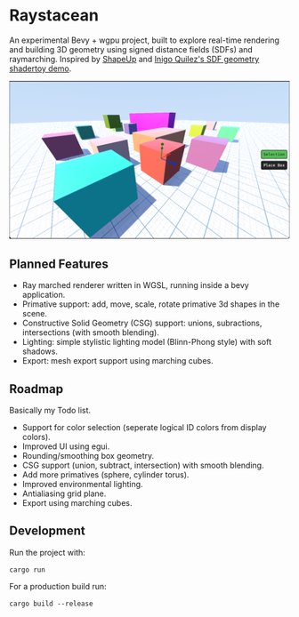 # Raystacean

An experimental Bevy + wgpu project, built to explore real-time rendering and 
building 3D geometry using signed distance fields (SDFs) and raymarching. 
Inspired by [ShapeUp](https://github.com/danielchasehooper/ShapeUp-public) and [Inigo Quilez's SDF geometry shadertoy demo](https://www.shadertoy.com/view/Xds3zN).

![A Sample Rendered Scene](images/demo-scene.png)

## Planned Features
- Ray marched renderer written in WGSL, running inside a bevy application.
- Primative support: add, move, scale, rotate primative 3d shapes in the scene.
- Constructive Solid Geometry (CSG) support: unions, subractions, intersections 
(with smooth blending).
- Lighting: simple stylistic lighting model (Blinn-Phong style) with soft shadows.
- Export: mesh export support using marching cubes.

## Roadmap
Basically my Todo list.

- Support for color selection (seperate logical ID colors from display colors).
- Improved UI using egui.
- Rounding/smoothing box geometry.
- CSG support (union, subtract, intersection) with smooth blending.
- Add more primatives (sphere, cylinder torus).
- Improved environmental lighting.
- Antialiasing grid plane.
- Export using marching cubes.

## Development

Run the project with:

```
cargo run
```

For a production build run:

```
cargo build --release
```
